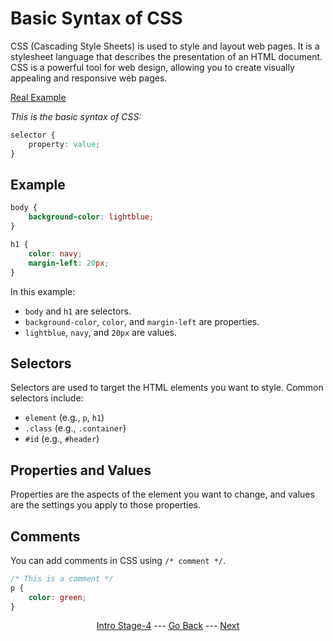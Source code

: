 
# Basic Syntax of CSS

CSS (Cascading Style Sheets) is used to style and layout web pages. It is a stylesheet language that describes the presentation of an HTML document.
CSS is a powerful tool for web design, allowing you to create visually appealing and responsive web pages.

[Real Example](/Stage-4/documents/syntax.css)

<em>This is the basic syntax of CSS:</em>

```css
selector {
    property: value;
}
```

## Example

```css
body {
    background-color: lightblue;
}

h1 {
    color: navy;
    margin-left: 20px;
}
```

In this example:
- `body` and `h1` are selectors.
- `background-color`, `color`, and `margin-left` are properties.
- `lightblue`, `navy`, and `20px` are values.

## Selectors

Selectors are used to target the HTML elements you want to style. Common selectors include:
- `element` (e.g., `p`, `h1`)
- `.class` (e.g., `.container`)
- `#id` (e.g., `#header`)

## Properties and Values

Properties are the aspects of the element you want to change, and values are the settings you apply to those properties.

## Comments

You can add comments in CSS using `/* comment */`.

```css
/* This is a comment */
p {
    color: green;
}
```

<div align="center">

[Intro Stage-4](/Stage-4/) --- [Go Back](/Stage-4/)  ---  [Next](/Stage-4/CSS-Colors.md)

</div>
